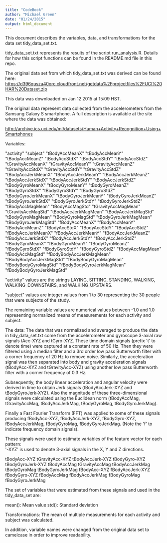 ```yaml
---
title: "CodeBook"
author: "Michael Green"
date: "01/24/2015"
output: html_document
---
```



This document describes the variables, data, and transformations for the data set tidy_data_set.txt.

tidy_data_set.txt represents the results of the script run_analysis.R. Details for how this script functions can be found in the README.md file in this repo.

The original data set from which tidy_data_set.txt was derived can be found here: https://d396qusza40orc.cloudfront.net/getdata%2Fprojectfiles%2FUCI%20HAR%20Dataset.zip

This data was downloaded on Jan 12 2015 at 15:09 HST.

The original data represent data collected from the accelerometers from the Samsung Galaxy S smartphone. A full description is available at the site where the data was obtained: 

http://archive.ics.uci.edu/ml/datasets/Human+Activity+Recognition+Using+Smartphones



Variables:

"activity"
"subject"
"tBodyAccMeanX"
"tBodyAccMeanY"
"tBodyAccMeanZ"
"tBodyAccStdX"
"tBodyAccStdY"
"tBodyAccStdZ"
"tGravityAccMeanX"
"tGravityAccMeanY"
"tGravityAccMeanZ"
"tGravityAccStdX"
"tGravityAccStdY"
"tGravityAccStdZ"
"tBodyAccJerkMeanX"
"tBodyAccJerkMeanY"
"tBodyAccJerkMeanZ"
"tBodyAccJerkStdX"
"tBodyAccJerkStdY"
"tBodyAccJerkStdZ"
"tBodyGyroMeanX"
"tBodyGyroMeanY"
"tBodyGyroMeanZ"
"tBodyGyroStdX"
"tBodyGyroStdY"
"tBodyGyroStdZ"
"tBodyGyroJerkMeanX"
"tBodyGyroJerkMeanY"
"tBodyGyroJerkMeanZ"
"tBodyGyroJerkStdX"
"tBodyGyroJerkStdY"
"tBodyGyroJerkStdZ"
"tBodyAccMagMean"
"tBodyAccMagStd"
"tGravityAccMagMean"
"tGravityAccMagStd"
"tBodyAccJerkMagMean"
"tBodyAccJerkMagStd"
"tBodyGyroMagMean"
"tBodyGyroMagStd"
"tBodyGyroJerkMagMean"
"tBodyGyroJerkMagStd"
"fBodyAccMeanX"
"fBodyAccMeanY"
"fBodyAccMeanZ"
"fBodyAccStdX"
"fBodyAccStdY"
"fBodyAccStdZ"
"fBodyAccJerkMeanX"
"fBodyAccJerkMeanY"
"fBodyAccJerkMeanZ"
"fBodyAccJerkStdX"
"fBodyAccJerkStdY"
"fBodyAccJerkStdZ"
"fBodyGyroMeanX"
"fBodyGyroMeanY"
"fBodyGyroMeanZ"
"fBodyGyroStdX"
"fBodyGyroStdY"
"fBodyGyroStdZ"
"fBodyAccMagMean"
"fBodyAccMagStd"
"fBodyBodyAccJerkMagMean"
"fBodyBodyAccJerkMagStd"
"fBodyBodyGyroMagMean"
"fBodyBodyGyroMagStd"
"fBodyBodyGyroJerkMagMean"
"fBodyBodyGyroJerkMagStd"

"activity" values are the strings LAYING, SITTING, STANDING, WALKING, WALKING_DOWNSTAIRS, and WALKING_UPSTAIRS.

"subject" values are integer values from 1 to 30 representing the 30 people that were subjects of the study.

The remaining variable values are numerical values between -1.0 and 1.0 representing normalized means of measurements for each activity and subject.

The data:
The data that was normalized and averaged to produce the data in tidy_data_set.txt come from the accelerometer and gyroscope 3-axial raw signals tAcc-XYZ and tGyro-XYZ. These time domain signals (prefix 't' to denote time) were captured at a constant rate of 50 Hz. Then they were filtered using a median filter and a 3rd order low pass Butterworth filter with a corner frequency of 20 Hz to remove noise. Similarly, the acceleration signal was then separated into body and gravity acceleration signals (tBodyAcc-XYZ and tGravityAcc-XYZ) using another low pass Butterworth filter with a corner frequency of 0.3 Hz. 

Subsequently, the body linear acceleration and angular velocity were derived in time to obtain Jerk signals (tBodyAccJerk-XYZ and tBodyGyroJerk-XYZ). Also the magnitude of these three-dimensional signals were calculated using the Euclidean norm (tBodyAccMag, tGravityAccMag, tBodyAccJerkMag, tBodyGyroMag, tBodyGyroJerkMag). 

Finally a Fast Fourier Transform (FFT) was applied to some of these signals producing fBodyAcc-XYZ, fBodyAccJerk-XYZ, fBodyGyro-XYZ, fBodyAccJerkMag, fBodyGyroMag, fBodyGyroJerkMag. (Note the 'f' to indicate frequency domain signals). 

These signals were used to estimate variables of the feature vector for each pattern:  
'-XYZ' is used to denote 3-axial signals in the X, Y and Z directions.

tBodyAcc-XYZ
tGravityAcc-XYZ
tBodyAccJerk-XYZ
tBodyGyro-XYZ
tBodyGyroJerk-XYZ
tBodyAccMag
tGravityAccMag
tBodyAccJerkMag
tBodyGyroMag
tBodyGyroJerkMag
fBodyAcc-XYZ
fBodyAccJerk-XYZ
fBodyGyro-XYZ
fBodyAccMag
fBodyAccJerkMag
fBodyGyroMag
fBodyGyroJerkMag

The set of variables that were estimated from these signals and used in the tidy_data_set are: 

mean(): Mean value
std(): Standard deviation

Transformations:
The mean of multiple measurements for each activity and subject was calculated.

In addition, variable names were changed from the original data set to camelcase in order to improve readability.
